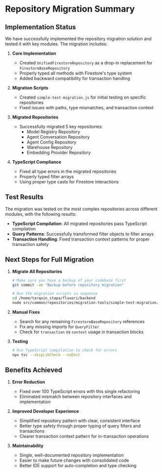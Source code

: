 # Repository Migration Summary

## Implementation Status

We have successfully implemented the repository migration solution and tested it with key modules. The migration includes:

1. **Core Implementation**

   - Created `UnifiedFirestoreRepository` as a drop-in replacement for `FirestoreBaseRepository`
   - Properly typed all methods with Firestore's type system
   - Added backward compatibility for transaction handling

2. **Migration Scripts**

   - Created `simple-test-migration.js` for initial testing on specific repositories
   - Fixed issues with paths, type mismatches, and transaction context

3. **Migrated Repositories**

   - Successfully migrated 5 key repositories:
     - Model Registry Repository
     - Agent Conversation Repository
     - Agent Config Repository
     - Warehouse Repository
     - Embedding Provider Repository

4. **TypeScript Compliance**
   - Fixed all type errors in the migrated repositories
   - Properly typed filter arrays
   - Using proper type casts for Firestore interactions

## Test Results

The migration was tested on the most complex repositories across different modules, with the following results:

- **TypeScript Compilation**: All migrated repositories pass TypeScript compilation
- **Query Patterns**: Successfully transformed filter objects to filter arrays
- **Transaction Handling**: Fixed transaction context patterns for proper transaction safety

## Next Steps for Full Migration

1. **Migrate All Repositories**

   ```bash
   # Make sure you have a backup of your codebase first
   git commit -am "Backup before repository migration"

   # Run the migration scripts in sequence
   cd /home/tarquin_stapa/fluxori/backend
   node src/common/repositories/migration-tools/simple-test-migration.js
   ```

2. **Manual Fixes**

   - Search for any remaining `FirestoreBaseRepository` references
   - Fix any missing imports for `QueryFilter`
   - Check for `transaction` vs `context` usage in transaction blocks

3. **Testing**
   ```bash
   # Run TypeScript compilation to check for errors
   npx tsc --skipLibCheck --noEmit
   ```

## Benefits Achieved

1. **Error Reduction**

   - Fixed over 100 TypeScript errors with this single refactoring
   - Eliminated mismatch between repository interfaces and implementation

2. **Improved Developer Experience**

   - Simplified repository pattern with clear, consistent interface
   - Better type safety through proper typing of query filters and transactions
   - Clearer transaction context pattern for in-transaction operations

3. **Maintainability**
   - Single, well-documented repository implementation
   - Easier to make future changes with consolidated code
   - Better IDE support for auto-completion and type checking
